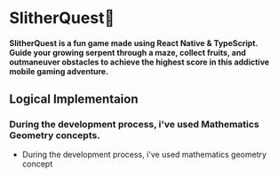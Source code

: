 # SlitherQuest🐍

#### SlitherQuest is a fun game made using React Native & TypeScript.<br>Guide your growing serpent through a maze, collect fruits, and outmaneuver obstacles to achieve the highest score in this addictive mobile gaming adventure.

## Logical Implementaion

### During the development process, i've used <b> Mathematics Geometry </b> concepts.

<ul>
<li> During the development process, i've used mathematics geometry concept </li>
<ul>



